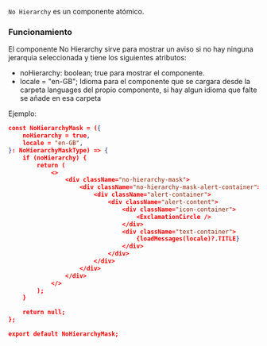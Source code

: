 `No Hierarchy` es un componente atómico.

### Funcionamiento

El componente No Hierarchy sirve para mostrar un aviso si no hay ninguna jerarquia seleccionada y tiene los siguientes atributos:

-   noHierarchy: boolean; true para mostrar el componente.
-   locale = "en-GB"; Idioma para el componente que se cargara desde la carpeta languages del propio componente, si hay algun idioma que falte se añade en esa carpeta

Ejemplo:

```json
const NoHierarchyMask = ({
    noHierarchy = true,
    locale = "en-GB",
}: NoHierarchyMaskType) => {
    if (noHierarchy) {
        return (
            <>
                <div className="no-hierarchy-mask">
                    <div className="no-hierarchy-mask-alert-container">
                        <div className="alert-container">
                            <div className="alert-content">
                                <div className="icon-container">
                                    <ExclamationCircle />
                                </div>
                                <div className="text-container">
                                    {loadMessages(locale)?.TITLE}
                                </div>
                            </div>
                        </div>
                    </div>
                </div>
            </>
        );
    }

    return null;
};

export default NoHierarchyMask;
```
